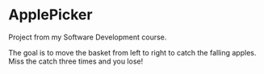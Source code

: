 # ApplePicker
Project from my Software Development course.

The goal is to move the basket from left to right to catch the falling apples. Miss the catch three times and you lose!
